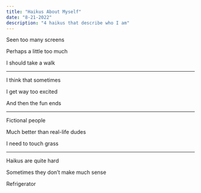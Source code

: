 ```yaml
---
title: "Haikus About Myself"
date: "8-21-2022"
description: "4 haikus that describe who I am"
---
```

Seen too many screens

Perhaps a little too much

I should take a walk

---

I think that sometimes

I get way too excited

And then the fun ends

---

Fictional people

Much better than real-life dudes

I need to touch grass

---

Haikus are quite hard

Sometimes they don’t make much sense

Refrigerator